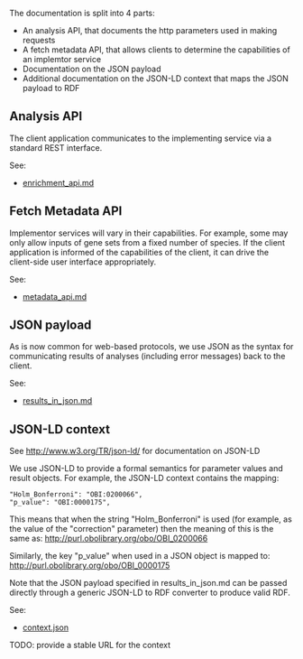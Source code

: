 
The documentation is split into 4 parts:

 * An analysis API, that documents the http parameters used in making requests
 * A fetch metadata API, that allows clients to determine the capabilities of an implemtor service
 * Documentation on the JSON payload
 * Additional documentation on the JSON-LD context that maps the JSON payload to RDF

## Analysis API

The client application communicates to the implementing service via a
standard REST interface.

See:

 * [enrichment_api.md](/cmungall/term-enrichment-protocol/blob/master/enrichment_api.md)

## Fetch Metadata API

Implementor services will vary in their capabilities. For example,
some may only allow inputs of gene sets from a fixed number of
species. If the client application is informed of the capabilities of
the client, it can drive the client-side user interface appropriately.

See:

 * [metadata_api.md](/cmungall/term-enrichment-protocol/blob/master/metadata_api.md)

## JSON payload

As is now common for web-based protocols, we use JSON as the syntax
for communicating results of analyses (including error messages) back
to the client.

See:

 * [results_in_json.md](/cmungall/term-enrichment-protocol/blob/master/results_in_json.md)

## JSON-LD context

See http://www.w3.org/TR/json-ld/ for documentation on JSON-LD

We use JSON-LD to provide a formal semantics for parameter values and
result objects. For example, the JSON-LD context contains the mapping:

    "Holm_Bonferroni": "OBI:0200066",
    "p_value": "OBI:0000175",

This means that when the string "Holm_Bonferroni" is used (for
example, as the value of the "correction" parameter) then the meaning
of this is the same as: http://purl.obolibrary.org/obo/OBI_0200066

Similarly, the key "p_value" when used in a JSON object is mapped to:
http://purl.obolibrary.org/obo/OBI_0000175

Note that the JSON payload specified in results_in_json.md can be
passed directly through a generic JSON-LD to RDF converter to produce
valid RDF.

See:

 * [context.json](/cmungall/term-enrichment-protocol/blob/master/context.json)
 
TODO: provide a stable URL for the context



